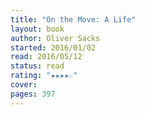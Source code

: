 ```yaml
---
title: "On the Move: A Life"
layout: book
author: Oliver Sacks
started: 2016/01/02
read: 2016/05/12
status: read
rating: "★★★★☆"
cover: 
pages: 397
---
```

